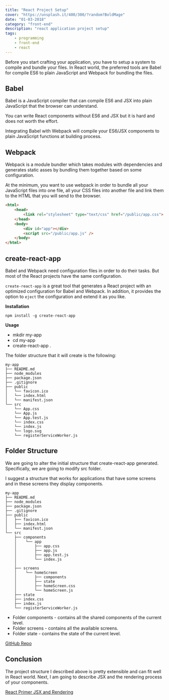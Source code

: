 ```yaml
---
title: "React Project Setup"
cover: "https://unsplash.it/400/300/?random?BoldMage"
date: "01-03-2018"
category: "front-end"
description: "react application project setup"
tags:
    - programming
    - front-end
    - react
---
```


Before you start crafting your application, you have to setup a system to compile and bundle your files. In React world, the preferred tools are Babel for compile ES6 to plain JavaScript and Webpack for bundling the files.

## Babel

Babel is a JavaScript compiler that can compile ES6 and JSX into plain JavaScript that the browser can understand.

You can write React components without ES6 and JSX but it is hard and does not worth the effort.

Integrating Babel with Webpack will compile your ES6/JSX components to plain JavaScript functions at building process.

## Webpack

Webpack is a module bundler which takes modules with dependencies and generates static asses by bundling them together based on some configuration.

At the minimum, you want to use webpack in order to bundle all your JavaScript files into one file, all your CSS files into another file and link them to the HTML that you will send to the browser.

```html
<html>
    <head>
        <link rel="stylesheet" type="text/css" href="/public/app.css">
    </head>
    <body>
        <div id="app"></div>
        <script src="/public/app.js" />
    </body>
</html>
```

## create-react-app

Babel and Webpack need configuration files in order to do their tasks. But most of the React projects have the same configuration.

`create-react-app` is a great tool that generates a React project with an optimized configuration for Babel and Webpack. In addition, it provides the option to `eject` the configuration and extend it as you like.

**Installation**

`npm install -g create-react-app`

**Usage**

* mkdir my-app
* cd my-app
* create-react-app .

The folder structure that it will create is the following:

```
my-app
├── README.md
├── node_modules
├── package.json
├── .gitignore
├── public
│   └── favicon.ico
│   └── index.html
│   └── manifest.json
└── src
    └── App.css
    └── App.js
    └── App.test.js
    └── index.css
    └── index.js
    └── logo.svg
    └── registerServiceWorker.js
```

## Folder Structure

We are going to alter the initial structure that create-react-app generated. Specifically, we are going to modify src folder.

I suggest a structure that works for applications that have some screens and in these screens they display components.

```
my-app
├── README.md
├── node_modules
├── package.json
├── .gitignore
├── public
│   ├── favicon.ico
│   ├── index.html
│   └── manifest.json
└── src
    ├── components
    │    └── app
    │        ├── app.css
    │        ├── app.js
    │        ├── app.test.js
    │        └── index.js
    │
    ├── screens
    │    └── homeScreen
    │        ├── components
    │        ├── state
    │        ├── homeScreen.css
    │        └── homeScreen.js
    ├── state
    ├── index.css
    ├── index.js
    └── registerServiceWorker.js
```

* Folder components - contains all the shared components of the current level.
* Folder screens - contains all the available screens.
* Folder state - contains the state of the current level.

<a class="link-flatmaterial" href="https://github.com/sartios/react-app-example/tree/react-project-structure" target="_blank">
  <i class="fab fa-github-alt"></i>
  GitHub Repo
</a>

## Conclusion

The project structure I described above is pretty extensible and can fit well in React world. Next, I am going to describe JSX and the rendering process of your components.

<div class="post-btns-container">
<a class="btn-flatmaterial" href="/react-primer">
  <i class="fas fa-angle-left"></i>
  React Primer
</a>
<a class="btn-material next-btn" href="/">
  JSX and Rendering
  <i class="fas fa-angle-right"></i>
</a>
</div>
